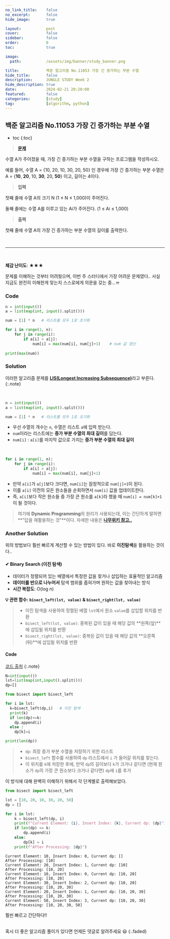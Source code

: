 ```yaml
---
no_link_title:    false 
no_excerpt:       false 
hide_image:       true

layout:           post
cover:            false
sidebar:          false
order:            0      
toc:              true

image:
  path:           /assets/img/banner/study_banner.png

title:            백준 알고리즘 No.11053 가장 긴 증가하는 부분 수열
hide_title:       false
description:      JUNGLE STUDY Week 2
hide_description: true
date:             2024-02-21 20:20:00
featured:         false
categories:       [study]
tag:              [algorithm, python]
---
```


## 백준 알고리즘 No.11053 가장 긴 증가하는 부분 수열

* toc
{:toc}

> [**문제**](https://www.acmicpc.net/problem/11053)

수열 A가 주어졌을 때, 가장 긴 증가하는 부분 수열을 구하는 프로그램을 작성하시오.

예를 들어, 수열 A = {10, 20, 10, 30, 20, 50} 인 경우에 가장 긴 증가하는 부분 수열은 A = {**10**, **20**, 10, **30**, 20, **50**} 이고, 길이는 4이다.

> **입력**

첫째 줄에 수열 A의 크기 N (1 ≤ N ≤ 1,000)이 주어진다.

둘째 줄에는 수열 A를 이루고 있는 Ai가 주어진다. (1 ≤ Ai ≤ 1,000)

> **출력** 

첫째 줄에 수열 A의 가장 긴 증가하는 부분 수열의 길이를 출력한다.

<br>

---

<br>

**체감 난이도**: ★★★

문제를 이해하는 것부터 어려웠으며, 이번 주 스터디에서 가장 어려운 문제였다.. 
사실 지금도 완전히 이해한게 맞는지 스스로에게 의문을 갖는 중...ㅠ

### Code
```python
n = int(input())
a = list(map(int, input().split()))

num = [1] * n   # 리스트를 모두 1로 초기화

for i in range(1, n):
    for j in range(i):
        if a[i] > a[j]:
            num[i] = max(num[i], num[j]+1)    # num 값 갱신
            
print(max(num))
```

### Solution

이러한 알고리즘 문제를 [**LIS(Longest Increasing Subsequence)**](https://namu.wiki/w/%EC%B5%9C%EC%9E%A5%20%EC%A6%9D%EA%B0%80%20%EB%B6%80%EB%B6%84%20%EC%88%98%EC%97%B4)라고 부른다.
{:.note}

<br>

```python
n = int(input())
a = list(map(int, input().split()))

num = [1] * n   # 리스트를 모두 1로 초기화
```
- 우선 수열의 개수는 `n`, 수열은 리스트 `a`에 입력 받는다.
- `num`이라는 리스트에는 **증가 부분 수열의 최대 길이**를 담는다.
- `num[i]` : `a[i]`를 마지막 값으로 가지는 **증가 부분 수열의 최대 길이**

<br>

```python
for i in range(1, n):
    for j in range(i):
        if a[i] > a[j]:
            num[i] = max(num[i], num[j]+1)
```
- 만약 `a[i]`가 `a[j]`보다 크다면, `num[i]`는 잠정적으로 `num[j]+1`이 된다.
- 이를 `a[i]` 이전의 모든 원소들을 순회하면서 `num[i]` 값을 업데이트한다.
- 즉, `a[i]`보다 작은 원소들 중 가장 큰 원소를 `a[k]`라 했을 때 `num[i] = num[k]+1`이 될 것이다.

> 여기에 **Dynamic Programming**의 원리가 사용되는데, 이는 간단하게 말하면 **"답을 재활용하는 것"**이다. 
> 자세한 내용은 [**나무위키 참고..**](https://namu.wiki/w/%EB%8F%99%EC%A0%81%20%EA%B3%84%ED%9A%8D%EB%B2%95)

### Another Solution

위의 방법보다 훨씬 빠르게 계산할 수 있는 방법이 있다.
바로 **이진탐색**을 활용하는 것이다..

#### ✔ Binary Search (이진 탐색) 
- 데이터가 정렬되어 있는 배열에서 특정한 값을 찾거나 삽입하는 효율적인 알고리즘
- **데이터를 반으로 나누어서** 탐색 범위를 좁혀가며 원하는 값을 찾아내는 방식
- **시간 복잡도**: O(log n)

**💡 관련 함수: `bisect_left(lst, value)` & `bisect_right(lst, value)`**
> - 이진 탐색을 사용하여 정렬된 배열 `lst`에서 원소 `value`를 삽입할 위치를 반환
> - `bisect_left(lst, value)`: 중복된 값이 있을 때 해당 값의 **왼쪽(앞)**에 삽입될 위치를 반환
> - `bisect_right(lst, value)`: 중복된 값이 있을 때 해당 값의 **오른쪽(뒤)**에 삽입될 위치를 반환

#### Code 

[코드 출처](https://claude-u.tistory.com/442)
{:.note}

```python
N=int(input())
lst=list(map(int,input().split()))
dp=[]

from bisect import bisect_left

for i in lst:
  k=bisect_left(dp,i)   # 이진 탐색
  print(k)
  if len(dp)<=k:
    dp.append(i)
  else : 
    dp[k]=i

print(len(dp))
```
> - `dp`: 최장 증가 부분 수열을 저장하기 위한 리스트 
> - `bisect_left` 함수를 사용하여 `dp` 리스트에서 `i` 가 들어갈 위치를 찾는다.
> - 이 위치를 `k`에 저장한 후에, 만약 `dp`의 길이보다 `k`가 크거나 같다면 (현재 원소가 `dp`의 가장 큰 원소보다 크거나 같다면) `dp`에 `i`를 추가

이 방식에 대해 완벽히 이해하기 위해서 각 단계별로 출력해보았다.

```python
from bisect import bisect_left

lst = [10, 20, 10, 30, 20, 50]
dp = []

for i in lst:
    k = bisect_left(dp, i)
    print(f"Current Element: {i}, Insert Index: {k}, Current dp: {dp}")
    if len(dp) <= k:
        dp.append(i)
    else:
        dp[k] = i
    print(f"After Processing: {dp}")
```
```
Current Element: 10, Insert Index: 0, Current dp: []
After Processing: [10]
Current Element: 20, Insert Index: 1, Current dp: [10]
After Processing: [10, 20]
Current Element: 10, Insert Index: 0, Current dp: [10, 20]
After Processing: [10, 20]
Current Element: 30, Insert Index: 2, Current dp: [10, 20]
After Processing: [10, 20, 30]
Current Element: 20, Insert Index: 1, Current dp: [10, 20, 30]
After Processing: [10, 20, 30]
Current Element: 50, Insert Index: 3, Current dp: [10, 20, 30]
After Processing: [10, 20, 30, 50]
```

훨씬 빠르고 간단하다!!

<br>
혹시 더 좋은 알고리즘 풀이가 있다면 언제든 댓글로 알려주세요 😃
{:.faded}